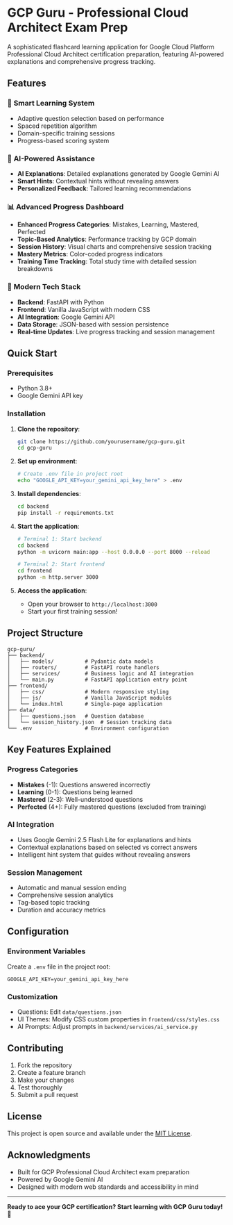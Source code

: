 # GCP Guru - Professional Cloud Architect Exam Prep

A sophisticated flashcard learning application for Google Cloud Platform Professional Cloud Architect certification preparation, featuring AI-powered explanations and comprehensive progress tracking.

## Features

### 🎯 **Smart Learning System**
- Adaptive question selection based on performance
- Spaced repetition algorithm
- Domain-specific training sessions
- Progress-based scoring system

### 🧠 **AI-Powered Assistance**
- **AI Explanations**: Detailed explanations generated by Google Gemini AI
- **Smart Hints**: Contextual hints without revealing answers
- **Personalized Feedback**: Tailored learning recommendations

### 📊 **Advanced Progress Dashboard**
- **Enhanced Progress Categories**: Mistakes, Learning, Mastered, Perfected
- **Topic-Based Analytics**: Performance tracking by GCP domain
- **Session History**: Visual charts and comprehensive session tracking
- **Mastery Metrics**: Color-coded progress indicators
- **Training Time Tracking**: Total study time with detailed session breakdowns

### 🚀 **Modern Tech Stack**
- **Backend**: FastAPI with Python
- **Frontend**: Vanilla JavaScript with modern CSS
- **AI Integration**: Google Gemini API
- **Data Storage**: JSON-based with session persistence
- **Real-time Updates**: Live progress tracking and session management

## Quick Start

### Prerequisites
- Python 3.8+
- Google Gemini API key

### Installation

1. **Clone the repository**:
   ```bash
   git clone https://github.com/yourusername/gcp-guru.git
   cd gcp-guru
   ```

2. **Set up environment**:
   ```bash
   # Create .env file in project root
   echo "GOOGLE_API_KEY=your_gemini_api_key_here" > .env
   ```

3. **Install dependencies**:
   ```bash
   cd backend
   pip install -r requirements.txt
   ```

4. **Start the application**:
   ```bash
   # Terminal 1: Start backend
   cd backend
   python -m uvicorn main:app --host 0.0.0.0 --port 8000 --reload

   # Terminal 2: Start frontend
   cd frontend
   python -m http.server 3000
   ```

5. **Access the application**:
   - Open your browser to `http://localhost:3000`
   - Start your first training session!

## Project Structure

```
gcp-guru/
├── backend/
│   ├── models/          # Pydantic data models
│   ├── routers/         # FastAPI route handlers
│   ├── services/        # Business logic and AI integration
│   └── main.py          # FastAPI application entry point
├── frontend/
│   ├── css/             # Modern responsive styling
│   ├── js/              # Vanilla JavaScript modules
│   └── index.html       # Single-page application
├── data/
│   ├── questions.json   # Question database
│   └── session_history.json  # Session tracking data
└── .env                 # Environment configuration
```

## Key Features Explained

### Progress Categories
- **Mistakes** (-1): Questions answered incorrectly
- **Learning** (0-1): Questions being learned
- **Mastered** (2-3): Well-understood questions
- **Perfected** (4+): Fully mastered questions (excluded from training)

### AI Integration
- Uses Google Gemini 2.5 Flash Lite for explanations and hints
- Contextual explanations based on selected vs correct answers
- Intelligent hint system that guides without revealing answers

### Session Management
- Automatic and manual session ending
- Comprehensive session analytics
- Tag-based topic tracking
- Duration and accuracy metrics

## Configuration

### Environment Variables
Create a `.env` file in the project root:
```
GOOGLE_API_KEY=your_gemini_api_key_here
```

### Customization
- Questions: Edit `data/questions.json`
- UI Themes: Modify CSS custom properties in `frontend/css/styles.css`
- AI Prompts: Adjust prompts in `backend/services/ai_service.py`

## Contributing

1. Fork the repository
2. Create a feature branch
3. Make your changes
4. Test thoroughly
5. Submit a pull request

## License

This project is open source and available under the [MIT License](LICENSE).

## Acknowledgments

- Built for GCP Professional Cloud Architect exam preparation
- Powered by Google Gemini AI
- Designed with modern web standards and accessibility in mind

---

**Ready to ace your GCP certification? Start learning with GCP Guru today!** 🚀